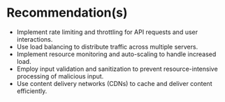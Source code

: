 # Recommendation(s)

- Implement rate limiting and throttling for API requests and user interactions.
- Use load balancing to distribute traffic across multiple servers.
- Implement resource monitoring and auto-scaling to handle increased load.
- Employ input validation and sanitization to prevent resource-intensive processing of malicious input.
- Use content delivery networks (CDNs) to cache and deliver content efficiently.
